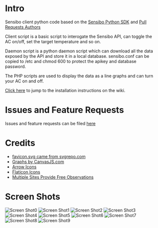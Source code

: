 # Intro
Sensibo client python code based on the [Sensibo Python SDK](https://github.com/Sensibo/sensibo-python-sdk/) and [Pull Requests Authors](https://github.com/Sensibo/sensibo-python-sdk/pulls)

Client script is a basic script to interogate the Sensibo API, can toggle the AC on/off, set the target temperature and so on.

Daemon script is a python daemon script which can download all the data exposed by the API and store it in a local database. sensibo.conf can be copied to /etc and chmod 600 to protect the apikey and database password.

The PHP scripts are used to display the data as a line graphs and can turn your AC on and off.

[Click here](https://github.com/evilbunny2008/sensibo-python-sdk/wiki) to jump to the installation instructions on the wiki.

# Issues and Feature Requests

Issues and feature requests can be filed [here](https://github.com/evilbunny2008/sensibo-python-sdk/issues)

# Credits

* [favicon.svg came from svgrepo.com](https://www.svgrepo.com/svg/268208/cooling-cooler)
* [Graphs by CanvasJS.com](https://canvasjs.com/)  
* [Arrow Icons](https://svgsilh.com/00bcd4/image/34285.html)
* [Flaticon Icons](https://www.flaticon.com)
* [Multiple Sites Provide Free Observations](https://github.com/evilbunny2008/sensibo-python-sdk/wiki/Sources-of-Weather-Observations)

# Screen Shots

![Screen Shot0](https://raw.githubusercontent.com/evilbunny2008/sensibo-python-sdk/master/screenshots/ss0.png)
![Screen Shot1](https://raw.githubusercontent.com/evilbunny2008/sensibo-python-sdk/master/screenshots/ss1.png)
![Screen Shot2](https://raw.githubusercontent.com/evilbunny2008/sensibo-python-sdk/master/screenshots/ss2.png)
![Screen Shot3](https://raw.githubusercontent.com/evilbunny2008/sensibo-python-sdk/master/screenshots/ss3.png)
![Screen Shot4](https://raw.githubusercontent.com/evilbunny2008/sensibo-python-sdk/master/screenshots/ss4.png)
![Screen Shot5](https://raw.githubusercontent.com/evilbunny2008/sensibo-python-sdk/master/screenshots/ss5.png)
![Screen Shot6](https://raw.githubusercontent.com/evilbunny2008/sensibo-python-sdk/master/screenshots/ss6.png)
![Screen Shot7](https://raw.githubusercontent.com/evilbunny2008/sensibo-python-sdk/master/screenshots/ss7.png)
![Screen Shot8](https://raw.githubusercontent.com/evilbunny2008/sensibo-python-sdk/master/screenshots/ss8.png)
![Screen Shot9](https://raw.githubusercontent.com/evilbunny2008/sensibo-python-sdk/master/screenshots/ss9.png)
